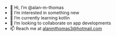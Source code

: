 - 👋 Hi, I’m @alan-m-thomas
- 👀 I’m interested in something new
- 🌱 I’m currently learning kotlin
- 💞️ I’m looking to collaborate on app developments
- 📫 Reach me at alanmthomas3@hotmail.com

<!---
alan-m-thomas/alan-m-thomas is a ✨ special ✨ repository because its `README.md` (this file) appears on your GitHub profile.
You can click the Preview link to take a look at your changes.
--->
